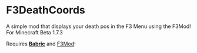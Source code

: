 # F3DeathCoords

A simple mod that displays your death pos in the F3 Menu using the F3Mod! For Minecraft Beta 1.7.3  

Requires [**Babric**](https://babric.github.io/use/installer/) and [F3Mod](https://github.com/Lukiiy/F3Mod)!
